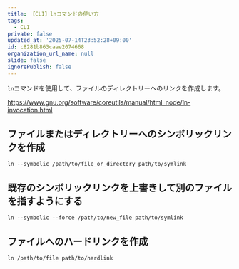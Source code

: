 ```yaml
---
title: 【CLI】lnコマンドの使い方
tags:
  - CLI
private: false
updated_at: '2025-07-14T23:52:28+09:00'
id: c8281b863caae2074668
organization_url_name: null
slide: false
ignorePublish: false
---
```

`ln`コマンドを使用して、ファイルのディレクトリーへのリンクを作成します。

  https://www.gnu.org/software/coreutils/manual/html_node/ln-invocation.html

## ファイルまたはディレクトリーへのシンボリックリンクを作成

```terminal
ln --symbolic /path/to/file_or_directory path/to/symlink
```

## 既存のシンボリックリンクを上書きして別のファイルを指すようにする

```terminal
ln --symbolic --force /path/to/new_file path/to/symlink
```

## ファイルへのハードリンクを作成

```terminal
ln /path/to/file path/to/hardlink
```
